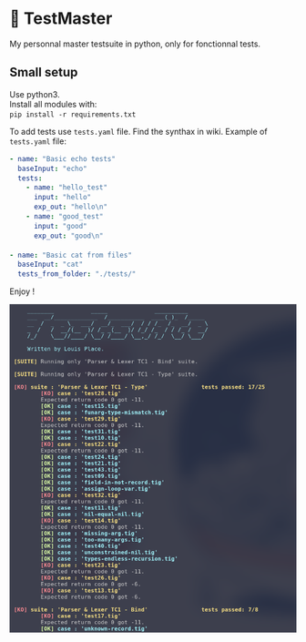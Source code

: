 # 🧪 TestMaster
My personnal master testsuite in python, only for fonctionnal tests.
## Small setup
Use python3.  
Install all modules with:  
```pip install -r requirements.txt```  
  
To add tests use ```tests.yaml``` file. Find the synthax in wiki.
Example of ```tests.yaml``` file:
``` yaml
- name: "Basic echo tests"
  baseInput: "echo"
  tests:
    - name: "hello_test"
      input: "hello"
      exp_out: "hello\n"
    - name: "good_test"
      input: "good"
      exp_out: "good\n"

- name: "Basic cat from files"
  baseInput: "cat"
  tests_from_folder: "./tests/"
```
  
Enjoy !  
  
   

![alt text](https://github.com/Louisp78/TestMaster/blob/main/screen.png?raw=true)
